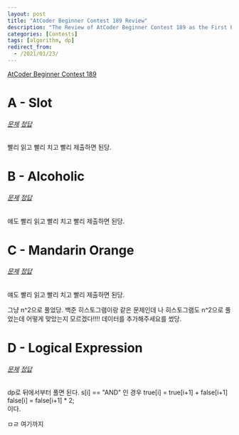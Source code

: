 ```yaml
---
layout: post
title: "AtCoder Beginner Contest 189 Review"
description: "The Review of AtCoder Beginner Contest 189 as the First Post"
categories: [Contests]
tags: [algorithm, dp]
redirect_from:
  - /2021/01/23/
---
```

[AtCoder Beginner Contest 189](https://atcoder.jp/contests/abc189)

# A - Slot
###### [문제](https://atcoder.jp/contests/abc189/tasks/abc189_a) [정답](https://atcoder.jp/contests/abc189/submissions/19586438)

빨리 읽고 빨리 치고 빨리 제출하면 된당.

# B - Alcoholic
###### [문제](https://atcoder.jp/contests/abc189/tasks/abc189_b) [정답](https://atcoder.jp/contests/abc189/submissions/19593060)

얘도 빨리 읽고 빨리 치고 빨리 제출하면 된당.

# C - Mandarin Orange
###### [문제](https://atcoder.jp/contests/abc189/tasks/abc189_c) [정답](https://atcoder.jp/contests/abc189/submissions/19605785)

얘도 빨리 읽고 빨리 치고 빨리 제출하면 된당.  

그냥 n^2으로 풀었당. 백준 히스토그램이랑 같은 문제인데 나 히스토그램도 n^2으로 풀었는데 어떻게 맞았는지 모르겠다!!!! 데이터를 추가해주세요를 썼당.

# D - Logical Expression
###### [문제](https://atcoder.jp/contests/abc189/tasks/abc189_d) [정답](https://atcoder.jp/contests/abc189/submissions/19635463)

dp로 뒤에서부터 풀면 된다.
s[i] == "AND" 인 경우 true[i] = true[i+1] + false[i+1]  
false[i] = false[i+1] * 2;  
이다.  


ㅁㄹ 여기까지